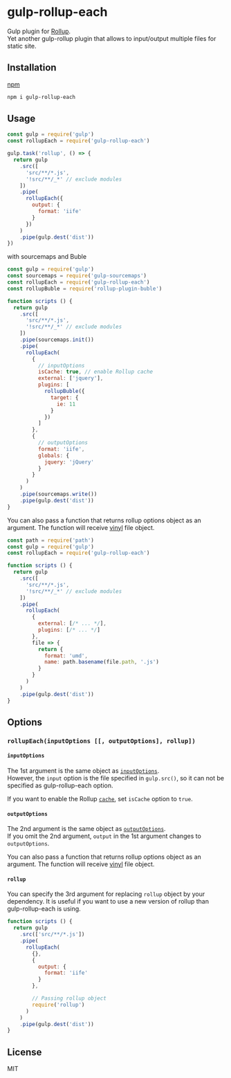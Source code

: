 # gulp-rollup-each

Gulp plugin for [Rollup](https://rollupjs.org).<br>
Yet another gulp-rollup plugin that allows to input/output multiple files for static site.

## Installation

[npm](https://www.npmjs.com/package/gulp-rollup-each)

```sh
npm i gulp-rollup-each
```

## Usage

```js
const gulp = require('gulp')
const rollupEach = require('gulp-rollup-each')

gulp.task('rollup', () => {
  return gulp
    .src([
      'src/**/*.js',
      '!src/**/_*' // exclude modules
    ])
    .pipe(
      rollupEach({
        output: {
          format: 'iife'
        }
      })
    )
    .pipe(gulp.dest('dist'))
})
```

with sourcemaps and Buble

```js
const gulp = require('gulp')
const sourcemaps = require('gulp-sourcemaps')
const rollupEach = require('gulp-rollup-each')
const rollupBuble = require('rollup-plugin-buble')

function scripts () {
  return gulp
    .src([
      'src/**/*.js',
      '!src/**/_*' // exclude modules
    ])
    .pipe(sourcemaps.init())
    .pipe(
      rollupEach(
        {
          // inputOptions
          isCache: true, // enable Rollup cache
          external: ['jquery'],
          plugins: [
            rollupBuble({
              target: {
                ie: 11
              }
            })
          ]
        },
        {
          // outputOptions
          format: 'iife',
          globals: {
            jquery: 'jQuery'
          }
        }
      )
    )
    .pipe(sourcemaps.write())
    .pipe(gulp.dest('dist'))
}
```

You can also pass a function that returns rollup options object as an argument. The function will receive [vinyl](https://github.com/gulpjs/vinyl) file object.

```js
const path = require('path')
const gulp = require('gulp')
const rollupEach = require('gulp-rollup-each')

function scripts () {
  return gulp
    .src([
      'src/**/*.js',
      '!src/**/_*' // exclude modules
    ])
    .pipe(
      rollupEach(
        {
          external: [/* ... */],
          plugins: [/* ... */]
        },
        file => {
          return {
            format: 'umd',
            name: path.basename(file.path, '.js')
          }
        }
      )
    )
    .pipe(gulp.dest('dist'))
}
```

## Options

### `rollupEach(inputOptions [[, outputOptions], rollup])`

#### `inputOptions`

The 1st argument is the same object as [`inputOptions`](https://rollupjs.org/#inputoptions).<br>
However, the `input` option is the file specified in `gulp.src()`, so it can not be specified as gulp-rollup-each option.

If you want to enable the Rollup [`cache`](https://rollupjs.org/guide/en#cache), set `isCache` option to `true`.

#### `outputOptions`

The 2nd argument is the same object as [`outputOptions`](https://rollupjs.org/#outputoptions).<br>
If you omit the 2nd argument, `output` in the 1st argument changes to `outputOptions`.

You can also pass a function that returns rollup options object as an argument. The function will receive [vinyl](https://github.com/gulpjs/vinyl) file object.

#### `rollup`

You can specify the 3rd argument for replacing `rollup` object by your dependency. It is useful if you want to use a new version of rollup than gulp-rollup-each is using.

```js
function scripts () {
  return gulp
    .src(['src/**/*.js'])
    .pipe(
      rollupEach(
        {},
        {
          output: {
            format: 'iife'
          }
        },

        // Passing rollup object
        require('rollup')
      )
    )
    .pipe(gulp.dest('dist'))
}
```

## License

MIT
